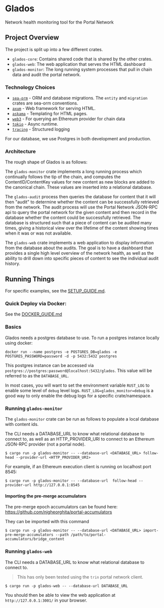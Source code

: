 # Glados

Network health monitoring tool for the Portal Network


## Project Overview

The project is split up into a few different crates.

- `glados-core`: Contains shared code that is shared by the other crates.
- `glados-web`: The web application that serves the HTML dashboard
- `glados-monitor`: The long running system processes that pull in chain data and audit the portal network.

### Technology Choices

- [`sea-orm`](https://docs.rs/sea-orm/latest/sea_orm/) - ORM and database migrations.  The `entity` and `migration` crates are sea-orm conventions.
- [`axum`](https://docs.rs/axum/latest/axum/) - Web framework for serving HTML.
- [`askama`](https://djc.github.io/askama/) - Templating for HTML pages.
- [`web3`](https://docs.rs/web3/latest/web3/) - For querying an Ethereum provider for chain data
- [`tokio`](https://tokio.rs/) - Async runtime.
- [`tracing`](https://docs.rs/tracing/latest/tracing/) - Structured logging

For our database, we use Postgres in both development and production.

### Architecture

The rough shape of Glados is as follows:

The `glados-monitor` crate implements a long running process which continually follows the tip of the chain, and computes the ContentID/ContentKey values for new content as new blocks are added to the canonical chain.  These values are inserted into a relational database.

The `glados-audit` process then queries the database for content that it will then "audit" to determine whether the content can be successfully retrieved from the network.  The audit process will use the Portal Network JSON-RPC api to query the portal network for the given content and then record in the database whether the content could be successfully retrieved.  The database is structured such that a piece of content can be audited many times, giving a historical view over the lifetime of the content showing times when it was or was not available.

The `glados-web` crate implements a web application to display information from the database about the audits.  The goal is to have a dashboard that provides a single high level overview of the network health, as well as the ability to drill down into specific pieces of content to see the individual audit history.


## Running Things

For specific examples, see the [SETUP_GUIDE.md](/SETUP_GUIDE.md).

### Quick Deploy via Docker:

See the [DOCKER_GUIDE.md](/DOCKER_GUIDE.md)

### Basics

Glados needs a postgres database to use. To run a postgres instance locally using docker:

`docker run --name postgres -e POSTGRES_DB=glados -e POSTGRES_PASSWORD=password -d -p 5432:5432 postgres`

This postgres instance can be accessed via `postgres://postgres:password@localhost:5432/glados`. This value will be referred to as the `DATABASE_URL`.

In most cases, you will want to set the environment variable `RUST_LOG` to enable some level of `debug` level logs.  `RUST_LOG=glados_monitor=debug` is a good way to only enable the debug logs for a specific crate/namespace.

### Running `glados-monitor`

The `glados-monitor` crate can be run as follows to populate a local database with content ids.

The CLI needs a DATABASE_URL to know what relational database to connect to, as well as an HTTP_PROVIDER_URI to connect to an Ethereum JSON-RPC provider (not a portal node).

```
$ cargo run -p glados-monitor -- --database-url <DATABASE_URL> follow-head --provider-url <HTTP_PROVIDER_URI>
```
For example, if an Ethereum execution client is running on localhost port 8545:
```
$ cargo run -p glados-monitor -- --database-url  follow-head --provider-url http://127.0.0.1:8545
```
#### Importing the pre-merge accumulators

The pre-merge epoch accumulators can be found here: https://github.com/njgheorghita/portal-accumulators

They can be imported with this command

```
$ cargo run -p glados-monitor -- --database-url <DATABASE_URL> import-pre-merge-accumulators --path /path/to/portal-accumulators/bridge_content
```

### Running `glados-web`


The CLI needs a DATABASE_URL to know what relational database to connect to.

> This has only been tested using the `trin` portal network client.

```
$ cargo run -p glados-web -- --database-url DATABASE_URL
```

You should then be able to view the web application at `http://127.0.0.1:3001/` in your browser.
